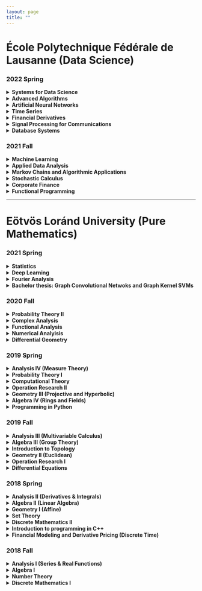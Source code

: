```yaml
---
layout: page
title: ""
---
```


# École Polytechnique Fédérale de Lausanne (Data Science)

### 2022 Spring

<details markdown="1">
<summary><strong> Systems for Data Science </strong></summary>
</details>
<details markdown="1">
<summary><strong> Advanced Algorithms </strong></summary>
</details>
<details markdown="1">
<summary><strong> Artificial Neural Networks </strong></summary>
</details>
<details markdown="1">
<summary><strong> Time Series </strong></summary>
</details>
<details markdown="1">
<summary><strong> Financial Derivatives </strong></summary>
</details>
<details markdown="1">
<summary><strong> Signal Processing for Communications </strong></summary>
</details>
<details markdown="1">
<summary><strong> Database Systems </strong></summary>
</details>

### 2021 Fall

<details markdown="1">
  <summary><strong> Machine Learning </strong></summary>
  
 Resources: 
  - <a href="https://github.com/epfml/ML_course">Course Github</a>
  - Kevin P. Murphy: Machine Learning: A Probabilistic Perspective
 
 Content:
 - Basic regression and classification concepts and methods: Linear models, overfitting, linear regression, Ridge regression, logistic regression, k-NN, SVMs and    kernel methods
 - Fundamental concepts: cost-functions and optimization, cross-validation and bias-variance trade-off, curse of dimensionality.
 - Neural Networks: Representation power, backpropagation, activation functions, CNN, regularization, data augmentation, dropout
 - Unsupervised learning: k-means clustering, gaussian mixture models and the EM algorithm. Basics of self-supervised learning
 - Dimensionality reduction: PCA and matrix factorization, word embeddings
 - Advanced methods: Adversarial learning, Generative adversarial networks
</details>

<details markdown="1">
  <summary><strong> Applied Data Analysis</strong></summary>
  
  Resources:
  - <a href="https://dlab.epfl.ch/teaching/fall2021/cs401/"> Course Page </a>

  Content:
   - Data wrangling
      1. Data acqusition (scraping, crawling, parsing, etc.)
      2. Data manipulation, array programming, dataframes
      3. The many sources of data problems (and how to fix them): missing data, incorrect data, inconsistent representations
      4. Data quality testing with crowdsourcing
   - Data interpretation
      1. Statistics in practice (distribution fitting, statistical significance, etc.)
      2. Working with "found data" (design of observational studies, regression analysis)
      3. Machine learning in practice (supervised and unsupervised, feature engineering, more data vs. advanced algorithms, curse of dimensionality, etc.)
      4. Text mining: vector space model, topic models, word embedding
      5. Social network analysis (influencers, community detection, etc.)
 - Data visualization
      1. Introduction to different plot types (1, 2, and 3 variables), layout best practices, network and geographical data
      2. Visualization to diagnose data problems, scaling visualization to large datasets, visualizing uncertain data
 - Reporting
      1. Results reporting, infographics
      2. How to publish reproducible results
</details>

<details markdown="1">
  <summary>  
   <strong>
   Markov Chains and Algorithmic Applications
   </strong>
 </summary>
  
  Content:
  
  Markov chains:
  - basic properties: irreducibility, periodicity, recurrence/transience, stationary and limiting distributions
  - ergodic theorem: coupling method
  - detailed balance
  - convergence rate to the equilibrium, spectral gap, mixing times
  - cutoff phenomenon
  
  Sampling:
  - classical methods, importance and rejection sampling
  - Markov Chain Monte Carlo methods, Metropolis-Hastings algorithm, Glauber dynamics, Gibbs sampling
  - applications: function minimization, coloring problem, satisfiability problems, Ising models
  - coupling from the past and exact simulation
</details>

<details markdown="1">
  <summary>  
   <strong>
   Stochastic Calculus
   </strong>
 </summary>
  
  Resources:
  - S.E. Shreve, Stochastic Calculus for Finance I: The Binomial Asset Pricing Model 
  - S.E. Shreve, Stochastic Calculus for Finance II: Continuous-Time Models
  
  Content:
   - Random variables, characteristic functions, limit theorems
   - Markov processes
   - Kalman filter
   - Ito calculus, Brownian Motion
   - Stochastic differential equations, BS equations
   - Feynman-Kac theorem on the stochastic representation of solutions to partial differential equations
   - Martingale representation
   - Girsanov theorem
   - Optimal stochastic control, HJB equation
   - Numerical simulation
  
  
</details>

<details markdown="1">
  <summary>  
   <strong>
   Corporate Finance
   </strong>
 </summary>
  
  Resources:
  -  Corporate Finance, 2nd edition (Berk & DeMarzo)
  
  Content:
  - Introduction to finance
  - Arbitrage, discounting, and the term structure of interest rates
  - Introduction to the valuation of bonds and stocks
  - Risk and return
  - Capital Budgeting
  - Capital Structure Decisions
  - Financial derivatives
</details>

<details markdown="1">
  <summary>  
   <strong>
   Functional Programming
   </strong>
 </summary>
  
  Resources:
  - Programming in Scala (Third Edition) / Odersky
  - <a href="https://www.coursera.org/learn/scala-functional-programming?specialization=scala"> Odersky's Coursera Course</a>
  
  Content:
   - Introduction to programming in Scala
   - Functions and Evaluation
   - Higher-Order Functions
   - Data and Abstraction
   - Types and pattern matching
   - Lists
   - Collections
   - Lazy evaluation
   - For expressions, generators and monads
   - Functions and State
   - Lambda calculus 
   - Interpreting Functional Languages
</details>

---

# Eötvös Loránd University (Pure Mathematics)



### 2021 Spring
<details markdown="1">
  <summary>  
   <strong>
      Statistics
   </strong>
 </summary>
  
  Resources:
  - <a href="statistics.pdf" target="blank">Lecture Notes</a> (in Hungarian)
  
  Content:
  - Statistical field, Distribution of experience, Glivenko-Cantelli theorem, Sufficiency, Fisher information
  - Point estimates, unbiasedness, permissibility, minimality, effectiveness, consistency, Blackwellization, Information limit
  - Empirical estimates, momentum method, maximum-likelihood estimation, Bayes estimate. 
  - Hypothesis testing, Neyman-Pearson's lemma, Classic parametric tests. c2 tests, Classic non-parametric tests. 
  - Multidimensional normal distribution, estimation of parameters, Estimation and hypothesis testing in a linear model, Confidence sets and intervals
</details>

<details markdown="1">
  <summary>  
   <strong>
    Deep Learning
   </strong>
 </summary>
  
  Resources:
  - <a href="https://github.com/elte-ttk-deeplearning/elte-ttk-deeplearning.github.io" target="blank">Github Page</a>
  - Ian Goodfellow and Yoshua Bengio and Aaron Courville: Deep Learning 
  
  Content:
  - Neural Networks, cost functions, gradient descent, learning rate, regularization, backpropagation
  - CNN, pooling, image classification, batch normalization
  - ResNets, GAN, Variational Autoencoder, StyleGAN
  - NLP, tokenization, word2vec, LSTM, convolution
  - Attention, Transformers, BERT
  - Reinforecement Learning, Value Iteration, Self-Supervised Learning
</details>

<details markdown="1">
  <summary>  
   <strong>
   Fourier Analysis
   </strong>
 </summary>
  
 Resources:
  - Elias M. Stein & Rami Shakarc: Fourier analysis an introduction 
  
  Content:
  - Orthogonal system, the normative, uniform and point convergence of a Fourier series
  - Fourier series expansion according to a trigonometric system, its uniform and pointwise convergence
  - Approximation of continuous functions with trigonometric polynomial, Fejér's theorem, Weierstrass's approximation theorem
  - The isoperimetric problem, Fourier method for solving mixed problems of thermal conductivity and wave equation.
  - Discrete Fourier transform. The fast Fourier transform (FFT)
  - Basic properties of the Fourier transform. Schwartz space and the inversion formula. Extension to broader function classes.
  - Applications: the heat core, Poisson summation, Heisenberg's uncertainty principle
  - The wave equation. The Huygens principle in dimensions 1 and 3. The Radon Transformation
</details>

<details markdown="1">
  <summary>  
   <strong>
    Bachelor thesis: Graph Convolutional Netwoks and Graph Kernel SVMs
   </strong>
 </summary>
 
 Resources:
 - [Thesis](https://web.cs.elte.hu/blobs/diplomamunkak/bsc_mat/2021/harsanyi_benedek.pdf) (in Hungarian)
 - Kernel Methods for Pattern Analysis (Royal Holloway John Shawe-Taylor, John Shawe-Taylor)
 - [Convolutional Neural Networks on Graphs
with Fast Localized Spectral Filtering](https://proceedings.neurips.cc/paper/2016/file/04df4d434d481c5bb723be1b6df1ee65-Paper.pdf)
 - [SplineCNN: Fast Geometric Deep Learning with Continuous B-Spline Kernels](https://arxiv.org/abs/1711.08920) 
 - [Weisfeiler-Lehman Graph Kernels](https://www.jmlr.org/papers/volume12/shervashidze11a/shervashidze11a.pdf)
 
 Content:
 - Topics from graph theory: Laplace matrix, spectrum, graph convolution
 - Graph convolution filters: Chebyshev, Cayley, ARMA, B-splines
 - Weisfeiler-Lehman Graph Kernels and Support Vector Machines
 - Revisiting Image classification on MNIST with GCNs, enzyme classification on PROTEINS dataset
 - Other applications: graph based recommander systems, combinatorial optimization
 
 </details>
  
 
### 2020 Fall

<details markdown="1">
  <summary>  
   <strong>
    Probability Theory II
   </strong>
 </summary>
  
  Resources:
  - <a href="probability_2.pdf" target="blank">Lecture Notes</a> (in Hungarian)

  Content:
  - Random variables, distribution, density, density transform (absolutely continous functions)
  - Independence of events, RVs, sigma-algebra, Komogorov 0-1 law
  - Convergence of RVs: in probability, almost surely, in distribution, weakly, Lp convergence
  - Law of Large Numbers, Prohorov theorem (tightness of measures to relative compactness)
  - Levy inequality, characteristic functions, Inversion formula, Lévy's continuity theorem
  - Central Limit theorem, Lindeberg-Feller
  - Conditional expectation, conditional density, martingales
  - Martingale convergence theorems, Strong Law of Large Numbers
  
</details>

<details markdown="1">
  <summary>  
   <strong>
    Complex Analysis
   </strong>
 </summary>
 
 Resources:
 - <a href="https://kosgeza.web.elte.hu/oktatas/2020osz-kft/KFT-jegyzet_2021-09-12.pdf" target="blank">Géza Kós's Lecture Notes</a> (in Hungarian)
 
 Content:
 - Cauchy-Riemann equations, holomorphic functions, complex logarithm, complex series
 - complex line integrals, Newton-Leibniz theorem, Cauchy theorem, Goursat Lemma, 
 - Taylor expension, Liouville theorem, Fundamental Theorem of Algebra, Unicity theorem, Swartz Lemma
 - Singularities, Laurent series, Rouche theorem, Argument principle, Residue theorem
 - Conformal mappings, Riemann mapping theorem
 - Harmonic functions, Poisson-kernel, Dirichlet boundary problem
</details>

<details markdown="1">
  <summary>  
   <strong>
    Functional Analysis
   </strong>
 </summary>
 
 Resources:
  - <a href="http://web.cs.elte.hu/~tarcsay/funkcionalanalizis.pdf" target="blank">Zsigmond Tarcsay's Lecture Notes</a> (in Hungarian)
 
 Content:
  - Hilbert spaces: internal or scalar product, CSB inequality for half-scalar product, l2, L2 spaces. Riesz theorem, distance from subspace
  - For orthonormal systems in Hilbert space: generalized Fourier series expansion: Bessel inequality, Parseval identity, Continuous linear functions in Hilbert space. Riesz's representation theorem: construction of continuous linear functionals
  - Continuous linear operators in Hilbert space: norm, numerical radius, adjoint, spectrum of operators. Special operators: self-adjoint, unitary, normal operators, orthogonal projections. Compact Operators in Hilbert space: The Hilbert-Schmidt theorem 
  - Banach spaces: Baire category theorem, Continuous linear functionals in normed spaces, Hahn-Banach theorem and its applications, Mazur-Orlicz theorem, Continuous linear operators in Banach spaces: adjoint of operators, spectrum, Neumann series. Banach-Steinhaus theorems, Banach open mapping and closed graph theorem, Compact Operators in Banach space: Fundamentals of Riesz-Fredholm Theory
</details>

<details markdown="1">
  <summary>  
   <strong>
    Numerical Analyisis
   </strong>
 </summary>
 
 Resources:
 - <a href="http://rs1.szif.hu/~gasparcs/Matek3-numanal.pdf" target="blank">Csaba Gáspár's Lecture Notes</a> (in Hungarian)
 
 Content:
 - Systems of Linear  equations, Matrix Factorizations: LU, LDL*, Cholesky, QR. Gaussian elimination
 - Iteration techniques, Banach fix point convergence theorems. Jacobi, Seidel iterations, relaxation methods
 - Univariate interpolation: Lagrange, Hermite interpolation. Spline interpolation. Bernstein polynomials, B-splines
 - Techniques for solving nonlinear equations: Methods based on Banach fixed point theorem, Newton method, Broyden method
 
 
</details>

<details markdown="1">
  <summary>  
   <strong>
     Differential Geometry
   </strong>
 </summary>
 
 Resources: 
 - <a href="https://web.cs.elte.hu/geometry/vl/KlasszDiffGeo.pdf" target="blank"> László Verhóczki's Lecture Notes</a> (in Hungarian)

Content:
- Smooth curves, paramterized curves, curvature, torsion functions, Frenet basis, Fundamental theorem of curves, curves in R^n
- Smooth hypersurface, tangent space, Weingarten mapping, Mainardi-Codazzi equations, Christoffel symbols
- Gaussian curvature, first and second fundamental forms, Gauss-Bonnet Theorem, minimal surfaces, Theorema egregium

</details>

### 2019 Spring

<details markdown="1">
  <summary>  
   <strong>
     Analysis IV (Measure Theory)
   </strong>
 </summary>
 
 Resources:
 - Laczkovich Miklós-T.Sós Vera: Analízis II. Egyetemi jegyzet, Nemzeti Tankönyvkiadó, 2007
 - Petruska György: Analízis II. Egyetemi jegyzet, ELTE Eötvös Kiadó, 1988
 - <a href="https://kosgeza.web.elte.hu/oktatas/2019tavasz-an4/Analizis4_Jegyzetek_v18.pdf" target="blank">Géza Kós's Lecture Notes</a> (in Hungarian)
 
 Content:
 - Measures, Sigma algebra, generated sigma algebra, Borel sets, Sigma-additive set function, outer measure, measure. Carathéodory's extension theorem, completeness, Lebesgue and Lebesgue-Stieltjes outer measure and measure, regularity
 - Measurable functions, Convergence almost surely, Jegorov's theorem, Luzin's theorem, Lebesgue and Lebesgue Stieltjes integrals, Integration of function sequences
 - Total variation, Jordan Decomposition, Hahn's decomposition theorem. Radon-Nikodym theorem. Absolutely continuous and singular measures. Lebesgue decomposition
 - Differentiation of Borel measures, Lebesgue density point theorem, Newton-Leibniz formula, Product of measurement spaces. Fubini's theorem. Integrale transformations, Lp function classes, Convolution, Fourier transform
 
</details>

<details markdown="1">
  <summary>  
   <strong>
     Probability Theory I
   </strong>
 </summary>

 Content:
 - Probability field, Conditional probability, Independence, Random variable, distribution, expected value, standard deviation. 
 - Joint distribution, marignal distributions, Covariance, correlation. 
 - Simple symmetrical random walk, Reflection principle and its applications, Distribution of various random quantities associated with random walks (hitting times). 
 - Markov, Chebyshev, Chernoff inequality. Borel-Cantelli's lemma. Weak and strong laws of large numbers, Local/Global Moivre-Laplace theorem.  
 - The iterated logarithm theorem. Convergence of discrete distributions. Poisson approximation. Generator function and its properties. 
 - Notable absolute continuous distributions, density
 
</details>
<details markdown="1">
  <summary>  
   <strong>
     Computational Theory
   </strong>
 </summary>
 
 Resources:
 - <a href="https://web.cs.elte.hu/~kiraly/alg.pdf" target="blank">László Lovász's Lecture Notes</a> (in Hungarian)
 
 Content:
 - Sorting, Dinamic Programming
 - Turing machine, Random-access machine, Universal Turing Machine, k-tape Turing Machine
 - Recursive and Recursive Enumerable Languages, Halting problem, Time and Space complexity
 - P, NP, co-NP complexity and examples, Polynomial-time reduction
 - Boole functions, SAT, Cook theorem, NP completeness
 
</details>

<details markdown="1">
  <summary>  
   <strong>
    Operation Research II
   </strong>
 </summary>
 
 Resources:
 - <a href="http://tkiraly.web.elte.hu/students/opkut_jegyzet_tamop.pdf" target="blank">András Frank's Lecture Notes</a> (in Hungarian)
 
 Content:
 - TU matrices, Simplex method for linear programming 
 - Flow network problems, preflow-push-relabel algorithm, Integer programming
 - Lagrange relaxation, Column generation algorithms, Approximation algorithms
 - Game theory, Nash theorem, Lemke–Howson algorithm

</details>

<details markdown="1">
  <summary>  
   <strong>
      Geometry III (Projective and Hyperbolic)
   </strong>
 </summary>
 
 Resources:
 - <a href="http://etananyag.ttk.elte.hu/FiLeS/downloads/_19_Moussong_Geometria.pdf" target="blank">Gábor Moussong's Lecture Notes</a> (in Hungarian)
 
 Content:
 - Projective Space, perspective drawing, projective transformations, projective harmonic conjugates 
 - Desargues' Theorem and the Theorem of Pappus, duality, cross-ratio
 - The fundamental theorem of projective geometry, Projective linear group, PGL(FP^n)
 - Hypersurfaces, Pascal and Brianchon theorem, poles and polars, conic sections
 - Hyperbolic geometry, Poincare model, Cayley-Klein model

</details>

<details markdown="1">
  <summary>  
   <strong>
     Algebra IV (Rings and Fields)
   </strong>
 </summary>
 
 Resources:
 - <a href="https://pelikan.web.elte.hu/algebra.html" target="blank">Ákos Göller's Lecture Notes</a> (in Hungarian)
 
 Content:
 - Modules, K[x]-moduls, homomorphism, direct sum, projective and injective modules
 - Rings, Semisimple rings, Wedderburn-Artin theorem, group algebra, Maschke theorem
 - Field extensions, Algebraic, Normal, Separable, Galois extensions, Galois group
 - Finite fields, Division rings, Wedderburn's little theorem, Abel–Ruffini theorem
 
</details>

<details markdown="1">
  <summary>  
   <strong>
      Programming in Python
   </strong>
 </summary>
 
 Resources:
 - <a href="https://damasdigabor.web.elte.hu/teaching.php" target="blank">Gábor Damásdi's Webpage </a> 
 
 
 Content:
 - interpreted language, Object Oriented programming
 - dinamic variables
 - string, list, tuple, dictionary, comprehensions
 - Numpy, Scipy, Matplotlib, Netwokx
 - Algorithms: Sudoku solver, BSF, DSF, Dijkstra 
</details>

### 2019 Fall


<details markdown="1">
  <summary>  
   <strong>
      Analysis III (Multivariable Calculus)
   </strong>
 </summary>
 
 Resources:
 - Valós analízis II. (Laczkovich Miklós; T. Sós Vera)

 Content:
 - Topological concepts in Euclidean space, convergence, limit, continouity, metric space, Compact sets, Heine-Borel theorem
 - Multivariate functions, partial derivation, gradient, Jacobi-matrix, Lagrange mean value theorem, Young theorem, Taylor series, chain rule, derivative of inverse function
 - Extreme value tasks, convexity, constrained optimization, Lagrange multiplier method
 - Inverse function theorem, Implicit function theorem
 - Jordan "measure", multidimensional Jordan integral, Measure transformation/integral transformation, Volume of sphere
 - Line integrals, Goursat Lemma, Green theorem, Maxwell equations
 
</details>

<details markdown="1">
  <summary>  
   <strong>
      Algebra III (Group Theory)
   </strong>
 </summary>
 
  Resources:
 - <a href="https://pelikan.web.elte.hu/algebra.html" target="blank">Ákos Göller's Lecture Notes</a> (in Hungarian)

  Content:
  - Additive groups, matrix groups, Permuatioon groups, Alternating groups, Klein group
  - Lagrange theorem, index, coset, Euler-Fermat theorem, subgroups
  - Simple groups, normal subgroups, Isomorphism theorems, Homomorphism theorem, Cayley theorem, fector groups, conjugate classes
  - Direct products, Abel groups, Dyck theorem, Free groups, composition chains, Jordan-Hölder theorem
  - Sylow theorems, p-groups
  
 
 
</details>

<details markdown="1">
  <summary>  
   <strong>
     Introduction to Topology
   </strong>
 </summary>
 Resourses:
 - <a href="http://bolyai.cs.elte.hu/~szucs/Top1-2.pdf" target="blank">András Szűcs's Lecture Notes</a> (in Hungarian)

 Content:
 - Topological spaces, continous functions, subspaces, factor spaces, product spaces
 - Separation axioms, Urison lemma, Tietze theorem, topological basis, separable spaces
 - Compact metric spaces, Tyhonov theorem, Connected spaces
 - Homothopy, fundamental groups, Covering space
 - Hairy ball theorem, Fundamental theorem of Algebra, Brouwer fixpoint theorem
 
</details>

<details markdown="1">
  <summary>  
   <strong>
       Geometry II (Euclidean)
   </strong>
 </summary>
 
 Resources:
 -<a href="http://etananyag.ttk.elte.hu/FiLeS/downloads/_19_Moussong_Geometria.pdf" target="blank">Gábor Moussong's Lecture Notes</a> (in Hungarian)
 
 Content:
 - Isometries of Euclidean spaces, orthogonal transformations, shifts, orthogonal decompositions, symmetries, projections to subspaces
 - Orhogonal groups, SO(3), isometries as producrs of relfections
 - Polyhedrons, Polytopes, Similarity transformations, groups
 - Inversive geometry, Spheres, Stereographic projection, Möbius transformatios
 
</details>

<details markdown="1">
  <summary>  
   <strong>
      Operation Research I
   </strong>
 </summary>
 Resources:
 - <a href="http://tkiraly.web.elte.hu/students/opkut_jegyzet_tamop.pdf" target="blank">András Frank's Lecture Notes</a> (in Hungarian)
 
 Content:
 - Shortest paths: Dijkstra, Bellman-Ford algorithms
 - Matchings: Kuhn Hungarian method, weighted maximal matching, Network flows
 - Linear inequality systems, Fourier-Motzkin elimination, Basic solutions, Farkas's lemma
 - Linear programming, Duality theorem, Simplex method, TU matrices and applications to network optimization
  
</details>

<details markdown="1">
  <summary>  
   <strong>
      Differential Equations
   </strong>
 </summary>
 
 Resources:
 - <a href="https://simonp.web.elte.hu/files/kozdiff.pdf" target="blank">Péter Simon's Lecture Notes</a> (in Hungarian)
 - <a href="https://simonp.web.elte.hu/files/dinrendjegyzet.pdf" target="blank">Péter Simon's Lecture Notes</a> (in Hungarian)
 
 Content:
 - Separable equations, first order, second order linear diff equations, exsistance, unicity
 - Autonomous differential equations. Phase curves, stability. Dynamic systems
 - Stability theory: Ljapunov method, Poincaré-Brendixos theorem, stability of periodic solutions
 
</details>


### 2018 Spring

<details markdown="1">
  <summary>  
   <strong>
      Analysis II (Derivatives & Integrals)
   </strong>
 </summary>
 
 Resources:
 - Valós analízis I. (Laczkovich Miklós; T. Sós Vera)
 
 Content:
 - Differentiation, Derivative Rules, Derivatives of elementary functions, mean value theorems, local properties of real functions and connection with derivatives
 - Taylor expansions, L'Hospitl rule, primitive, integral function, partial integration, integration by substitution
 - Newton-Leibniz formula, Riemann integrals, Wallis-formula, Stirling-formula, Impoprius integrals
 - Riemann-Stieltjes integrals, functions of bounded variation
 - Series, absolute convergence, Leibniz series, Function series, uniform convergence, differentiation, limit, continuity
 
 </details>

<details markdown="1">
  <summary>  
   <strong>
     Algebra II (Linear Algebra)
   </strong>
 </summary>
 
 Resources:
 - <a href="https://pelikan.web.elte.hu/algebra.html" target="blank">Ákos Göller's Lecture Notes</a> (in Hungarian)
 - Kiss Emil: Bevezetés az algebrába
 
 Content:
 - Vector spaces, subspaces, generator, independent vector systems, basis, linear combination
 - Dimension, linear maps, homomorphisms between vectors paces, matrix of linear maps, Change of basis
 - Kernel, Image of linear maps, determinant, invertable linear transforms, rank, Gauss elimination
 - Dual vector space, Diagonalizable matrices, eigenvalues, Cayley-Hamilton theorem, minimal polynomial, Jordan normal form
 - Bilinear functions, Sylvester theorem, quadratic forms, Gram–Schmidt process, Euclidean spaces
 - Adjoint, normal, unitary, orthogonal transformations, complex euclidean spaces, hermitian bilinear functions
 
 </details>
 
 <details markdown="1">
  <summary>  
   <strong>
      Geometry I (Affine)
   </strong>
 </summary>
 
 Resources:
 -<a href="http://etananyag.ttk.elte.hu/FiLeS/downloads/_19_Moussong_Geometria.pdf" target="blank">Gábor Moussong's Lecture Notes</a> (in Hungarian)
 
 Content:
 - Axioms, vector spaces, scalar product, cross product
 - Spherical geometry
 - Affine spaces, affine transformations, affin combination, hull, basis, Baricentric coordinates
 - Ceva, Menelaos theorem
 - Convex sets, Caratheodory, Radon, Helly theorems, Minkowski combinations
 - Convex polyhedras, polytopes, Euler formula
 </details>
 
 <details markdown="1">
  <summary>  
   <strong>
     Set Theory
   </strong>
 </summary>
 
 Resources:
 - <a href="https://web.cs.elte.hu/~kope/oktatas/21tav/ma1.pdf" target="blank">Gábor Moussong's Lecture Notes</a> (in Hungarian)
 
 Content:
 - Axioms, subset, unon, intersection, power set, Descartes-product, Cardinality, Cantor theorem
 - Russell paradox, Axiom of choice, Axiom schema of replacement, Ordinals
 - Transfinit induction, transfinit recursion, Zorn lemma, Well-ordering theorem
 - Continuum hypothesis, Aleph numbers, von Neumann cardinal assignment 
 
 </details>
 
 <details markdown="1">
  <summary>  
   <strong>
     Discrete Mathematics II
   </strong>
 </summary>
 
 Content:
 - Gallai theorem, Kőnig-Hall theorem, Tutte theorem
 - Ford-Fulkerson theorem
 - Recursions, Catalan numbers, Fibonacci, linear recursions
 - Ramsey theorem, Indexed families, Sperner, Erdos-Ko-Rado, Erdos-De Brujin theorems
 - Finite projective and affine planes, latin squares
 
 </details>
 
 <details markdown="1">
  <summary>  
   <strong>
     Introduction to programming in C++
   </strong>
 </summary>
 
 Content:
 - Data structures, strings, arrays, lists, booleans
 - Basic algorthims, loops, max searching, summing, orderings
 - Loops, condtions, cycles, functions types
 - Compile, run, environments
 
 </details>
 
 <details markdown="1">
  <summary>  
   <strong>
     Financial Modeling and Derivative Pricing (Discrete Time)
   </strong>
 </summary>
 
 Resources:
 - <a href="https://www.coursera.org/specializations/financialengineering" target="blank"> Coursera</a> 

 Content:
 - Interest and basic fixed income securities; introduction to arbitrage pricing
 -  Mechanics of forwards, futures, swaps and options. Option pricing in the 1-period binomial model
 -  Derivatives pricing in the binomial model including European and American options; handling dividends; pricing forwards and futures; convergence of the binomial model to Black-Scholes.
 -  Binomial lattice models of the short-rate; pricing fixed income derivative securities including caps, floors swaps and swaptions; the forward equations and elementary securities.
 -  Introduction to credit-default swaps (CDS) and the pricing of CDS and defaultable bonds.
 -  Basic mortgage mathematics; mechanics of mortgage-backed securities (MBS) 
 
 </details>
 
### 2018 Fall
 
 <details markdown="1">
  <summary>  
   <strong>
      Analysis I (Series & Real Functions)
   </strong>
 </summary>
 
  Resources:
  - Valós analízis I. (Laczkovich Miklós; T. Sós Vera)

  Content:
  - Inequalities, sets, functions, sequences
  - Axioms of real numbers, construction of real numbers
  - Limits, monotone sequences, liminf, limsup, Bolzano-Weierstrass theorem, Cauchy criterium
  - Real functions, global properties, convexity, continuity, functions on bounded, closed intervals
  - Elementary functions: polynomials, rational fractions, trigonometric functions, logarithms, inverse functions, hyperbolic functions, exponential functions
  
 </details>
  
   <details markdown="1">
  <summary>  
   <strong>
      Algebra I
   </strong>
 </summary>
 
 Resources:
 - <a href="https://pelikan.web.elte.hu/algebra.html" target="blank">Ákos Göller's Lecture Notes</a> (in Hungarian)
 
 Content:
 - Complex numbers
 - Polynomials, Lagrange, Newton interpolation, root multiplicity, Schönemann-Eisentein criterim, Cyclotomic polynomial
 - Cardnano formula for cubic euations, quadric equations
 - Permutations, cycles, symmetric groups, inversion
 - Matrices, determinant, Gauss elimination, Cramer rule, linear eqution systems
 - Discriminant, Resultant, Sturm's theorem 
 
  </details>
  
   <details markdown="1">
  <summary>  
   <strong>
    Number Theory
   </strong>
 </summary>
 
 Content:
 - Divisibility, Euclidean algorithm, Prime numbers, Fundamental theorem of arithmetic, gcd
 - Multiplicative and Additive Arithmetic functions,
 - Congruences, Euler's totient function, Reduced residue system, Euler-Fermat theorem
 - Linear congruence systems, Wilson theorem, primitive roots, Chinese remainder theorem
 - Quadratic reciprocity, Legenrdre symbols
 
  </details>
  
   <details markdown="1">
  <summary>  
   <strong>
      Discrete Mathematics I
   </strong>
 </summary>
 
 Content:
 - Combinatorics, permuatations, binomial coefficients
 - Graphs, paths, Kőnig lemma, Euler cycle, Hamiltonian path, Dirac theorem
 - Graph coloring, Six/five/four color theorem,  
 - Brooks theorem, Vizing's theorem and edge chromatic number
 - Kuratowski's theorem, Kruskal's algorithm, matchings
 - Turán graphs, Ramsey graphs
  </details>
 



